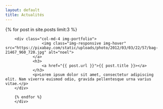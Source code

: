 ```yaml
---
layout: default
title: Actualités
---
```


<div class="row">
        <!-- /.row -->
		{% for post in site.posts limit:3 %}

 		<div class="col-md-4 img-portfolio">
                    <img class="img-responsive img-hover" src="https://pixabay.com/static/uploads/photo/2012/03/03/22/57/bag-21467_960_720.jpg" alt="noel">
                </a>
                <h3>
                    <a href="{{ post.url }}">{{ post.title }}></a>
                </h3>
                <p>Lorem ipsum dolor sit amet, consectetur adipiscing elit. Nam viverra euismod odio, gravida pellentesque urna varius vitae.</p>
		</div>

		{% endfor %}
		</div>

